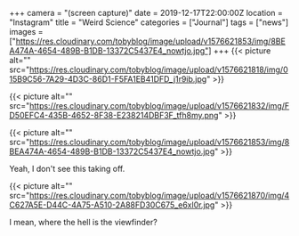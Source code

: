 +++
camera = "(screen capture)"
date = 2019-12-17T22:00:00Z
location = "Instagram"
title = "Weird Science"
categories = ["Journal"]
tags = ["news"]
images = ["https://res.cloudinary.com/tobyblog/image/upload/v1576621853/img/8BEA474A-4654-489B-B1DB-13372C5437E4_nowtjo.jpg"]
+++
{{< picture alt="" src="https://res.cloudinary.com/tobyblog/image/upload/v1576621818/img/015B9C56-7A29-4D3C-86D1-F5FA1EB41DFD_j1r9ib.jpg" >}}
<!--more-->

{{< picture alt="" src="https://res.cloudinary.com/tobyblog/image/upload/v1576621832/img/FD50EFC4-435B-4652-8F38-E238214DBF3F_tfh8my.png" >}}

{{< picture alt="" src="https://res.cloudinary.com/tobyblog/image/upload/v1576621853/img/8BEA474A-4654-489B-B1DB-13372C5437E4_nowtjo.jpg" >}}

Yeah, I don't see this taking off.

{{< picture alt="" src="https://res.cloudinary.com/tobyblog/image/upload/v1576621870/img/4C627A5E-D44C-4A75-A510-2A88FD30C675_e6xl0r.jpg" >}}

I mean, where the hell is the viewfinder?
